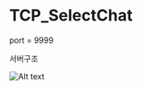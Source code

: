 # TCP_SelectChat


port = 9999


서버구조

![Alt text](/C:/Users/taehwan/Desktop/a/코딩/서버구조.png "Optional title")
